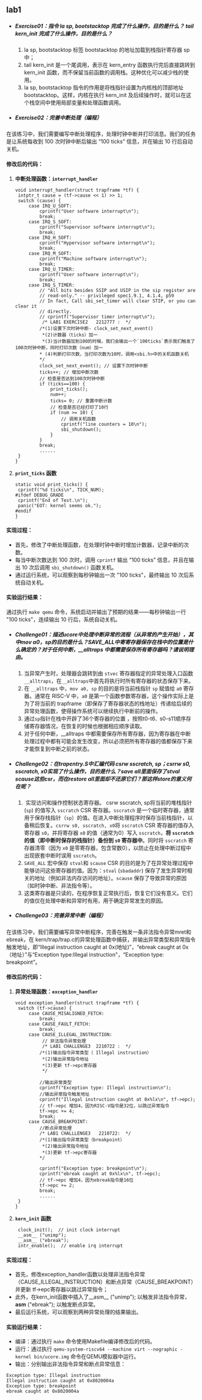 ## lab1
- ##### **Exercise01**：指令 la sp, bootstacktop 完成了什么操作，目的是什么？ tail kern_init 完成了什么操作，目的是什么？

   1.   la sp, bootstacktop 标签 bootstacktop 的地址加载到栈指针寄存器 sp 中；
   2. tail kern_init 是一个尾调用，表示在 kern_entry 函数执行完后直接跳转到 kern_init 函数，而不保留当前函数的调用栈。这种优化可以减少栈的使用。
   3. la sp, bootstacktop 指令的作用是将栈指针设置为内核栈的顶部地址 bootstacktop。这样，内核在执行 kern_init 及后续操作时，就可以在这个栈空间中使用局部变量和处理函数调用。


- ##### **Exercise02**：完善中断处理（编程）

在该练习中，我们需要编写中断处理程序，处理时钟中断并打印消息。我们的任务是让系统每收到 100 次时钟中断后输出 “100 ticks” 信息，并在输出 10 行后自动关机。

#### 修改后的代码：

1. **中断处理函数：`interrupt_handler`**
   ```
   void interrupt_handler(struct trapframe *tf) {
    intptr_t cause = (tf->cause << 1) >> 1;
    switch (cause) {
        case IRQ_U_SOFT:
            cprintf("User software interrupt\n");
            break;
        case IRQ_S_SOFT:
            cprintf("Supervisor software interrupt\n");
            break;
        case IRQ_H_SOFT:
            cprintf("Hypervisor software interrupt\n");
            break;
        case IRQ_M_SOFT:
            cprintf("Machine software interrupt\n");
            break;
        case IRQ_U_TIMER:
            cprintf("User software interrupt\n");
            break;
        case IRQ_S_TIMER:
            // "All bits besides SSIP and USIP in the sip register are
            // read-only." -- privileged spec1.9.1, 4.1.4, p59
            // In fact, Call sbi_set_timer will clear STIP, or you can clear it
            // directly.
            // cprintf("Supervisor timer interrupt\n");
             /* LAB1 EXERCISE2   2212777 :  */
            /*(1)设置下次时钟中断- clock_set_next_event()
             *(2)计数器（ticks）加一
             *(3)当计数器加到100的时候，我们会输出一个`100ticks`表示我们触发了100次时钟中断，同时打印次数（num）加一
            * (4)判断打印次数，当打印次数为10时，调用<sbi.h>中的关机函数关机
            */
            clock_set_next_event(); // 设置下次时钟中断
            ticks++; // 增加中断次数
            // 检查是否达到100次时钟中断
            if (ticks==100) {
                print_ticks();
                num++;
                ticks= 0; // 重置中断计数
                // 检查是否已经打印了10行
                if (num >= 10) {
                    // 调用关机函数
                    cprintf("line counters = 10\n");
                    sbi_shutdown();
                }
            }
            break;
            ......
    }
   }
   ```
3. **`print_ticks` 函数**
   ```
   static void print_ticks() {
    cprintf("%d ticks\n", TICK_NUM);
   #ifdef DEBUG_GRADE
    cprintf("End of Test.\n");
    panic("EOT: kernel seems ok.");
   #endif
   }
   ```

#### 实现过程：
- 首先，修改了中断处理函数，在处理时钟中断时增加计数器，记录中断的次数。
- 每当中断次数达到 100 次时，调用 `cprintf` 输出 “100 ticks” 信息，并且在输出 10 次后调用 `sbi_shutdown()` 函数关机。
- 通过运行系统，可以观察到每秒钟输出一次 "100 ticks"，最终输出 10 次后系统自动关机。

#### 实验运行结果：
通过执行 `make qemu` 命令，系统启动并输出了预期的结果——每秒钟输出一行 "100 ticks"，连续输出 10 行后，系统自动关机。



- ##### **Challenge01**：描述ucore中处理中断异常的流程（从异常的产生开始），其中mov a0，sp的目的是什么？SAVE_ALL中寄寄存器保存在栈中的位置是什么确定的？对于任何中断，__alltraps 中都需要保存所有寄存器吗？请说明理由。

   1. 当异常产生时，处理器会跳转到由 `stvec` 寄存器指定的异常处理入口函数 `__alltraps`，在`__alltraps`中首先将执行时所有寄存器的状态保存下来。
   2. 在 `__alltraps` 中，`mov a0, sp` 的目的是将当前栈指针 `sp` 赋值给 `a0` 寄存器。通常在 RISC-V 中，`a0` 是第一个函数参数寄存器，这个操作实际上是为了将当前的 trapframe（即保存了寄存器状态的栈地址）传递给后续的异常处理函数，使得操作系统可以继续执行中断前的操作。
   3.  通过`sp`指针在栈中开辟了36个寄存器的位置 ，按照t0-t6`、`s0-s11顺序存储寄存器情况，在恢复的时候也根据相应顺序读取。
   4. 对于任何中断，__alltraps 中都需要保存所有寄存器，因为寄存器在中断处理过程中都有可能会发生改变，所以必须把所有寄存器的值都保存下来才能恢复到中断之前的状态。


- #####  **Challenge02**：在trapentry.S中汇编代码 csrw sscratch, sp；csrrw s0, sscratch, x0实现了什么操作，目的是什么？save all里面保存了stval scause这些csr，而在restore all里面却不还原它们？那这样store的意义何在呢？

  1. ​	实现访问和操作控制状态寄存器。 csrw sscratch, sp将当前的堆栈指针 (`sp`) 的值写入 `sscratch` CSR 寄存器。`sscratch` 是一个临时寄存器，通常用于保存栈指针（`sp`）的值。在进入中断处理程序时保存当前栈指针，以备稍后恢复。`csrrw s0, sscratch, x0`将 `sscratch` CSR 寄存器的值存入寄存器 `s0`，并将寄存器 `x0` 的值（通常为0）写入 `sscratch`，**将 `sscratch` 的值（即中断时保存的栈指针）备份到 `s0` 寄存器中**。同时将 `sscratch` 寄存器清零（因为 `x0` 是零寄存器，包含常数0），以防止在处理中断过程中出现嵌套中断时误用 `sscratch`。
  2. `SAVE_ALL` 宏中保存 `stval`和 `scause` CSR 的目的是为了在异常处理过程中能够访问这些寄存器的值。因为：`stval` (`sbadaddr`) 保存了发生异常时相关的地址（例如非法内存访问的地址）。`scause` 保存了导致异常的原因（如时钟中断、非法指令等）。
  3. 这类寄存器是只读的，在程序恢复正常执行后，恢复它们没有意义。它们的值仅在处理中断和异常时有用，用于确定异常发生的原因。


- ##### **Challenge03**：完善异常中断（编程）

在该练习中，我们需要编写异常中断程序，完善在触发一条非法指令异常mret和ebreak，在 kern/trap/trap.c的异常处理函数中捕获，并输出异常类型和异常指令触发地址，即“Illegal instruction caught at 0x(地址)”，“ebreak caught at 0x（地址）”与“Exception type:Illegal instruction"，“Exception type: breakpoint”。


#### 修改后的代码：

1. **异常处理函数：`exception_handler`**
   ```
   void exception_handler(struct trapframe *tf) {
    switch (tf->cause) {
        case CAUSE_MISALIGNED_FETCH:
            break;
        case CAUSE_FAULT_FETCH:
            break;
        case CAUSE_ILLEGAL_INSTRUCTION:
             // 非法指令异常处理
             /* LAB1 CHALLENGE3  2210722 :  */
            /*(1)输出指令异常类型（ Illegal instruction）
             *(2)输出异常指令地址
             *(3)更新 tf->epc寄存器
             */
           
            //输出异常类型
            cprintf("Exception type: Illegal instruction\n");
            //输出异常指令触发地址
            cprintf("Illegal instruction caught at 0x%lx\n", tf->epc);  
            // tf->epc 增加4，因为RISC-V指令是32位，以跳过异常指令  
            tf->epc += 4;
            break;
        case CAUSE_BREAKPOINT:
            //断点异常处理
            /* LAB1 CHALLLENGE3   2210722:  */
            /*(1)输出指令异常类型（breakpoint）
             *(2)输出异常指令地址
             *(3)更新 tf->epc寄存器
            */

            cprintf("Exception type: breakpoint\n");  
            cprintf("ebreak caught at 0x%lx\n", tf->epc);
            // tf->epc 增加4，因为ebreak指令是16位
            tf->epc += 2;
            break;
            ......
    }
   }
   ```
3. **`kern_init` 函数**
   ```
    clock_init();  // init clock interrupt
    __asm__ ("unimp");
    __asm__ ("ebreak");
    intr_enable();  // enable irq interrupt
   ```

#### 实现过程：
- 首先，修改exception_handler函数以处理非法指令异常（CAUSE_ILLEGAL_INSTRUCTION）和断点异常（CAUSE_BREAKPOINT）并更新 tf->epc寄存器以跳过异常指令；
- 此外，在kern_init函数中插入了__asm__ ("unimp"); 以触发非法指令异常，__asm__ ("ebreak"); 以触发断点异常。
- 最后运行系统，可以观察到两种异常处理的结果输出。

#### 实验运行结果：
- 编译：通过执行 `make` 命令使用Makefile编译修改后的代码。
- 运行：通过执行 `qemu-system-riscv64 --machine virt --nographic -kernel bin/ucore.img` 命令在QEMU模拟器中运行。
- 输出：分别输出非法指令异常和断点异常信息：
```
Exception type: Illegal instruction
Illegal instruction caught at 0x8020004a
Exception type: breakpoint
ebreak caught at 0x8020004a
```
